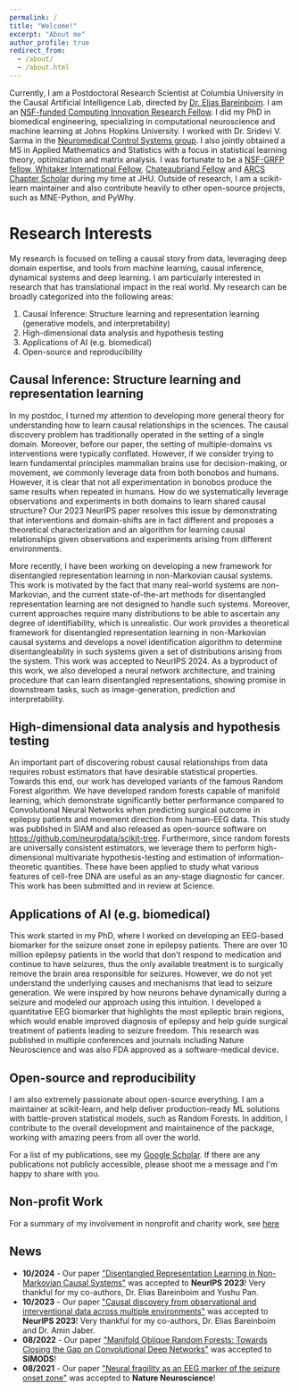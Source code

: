 ```yaml
---
permalink: /
title: "Welcome!"
excerpt: "About me"
author_profile: true
redirect_from: 
  - /about/
  - /about.html
---
```


Currently, I am a Postdoctoral Research Scientist at Columbia University in the Causal Artificial Intelligence Lab, directed by [Dr. Elias Bareinboim](http://causalai.net). I am an [NSF-funded Computing Innovation Research Fellow](https://cifellows2021.org/2021-class/). I did my PhD in biomedical engineering, specializing in computational neuroscience and machine learning at Johns Hopkins University. I worked with Dr. Sridevi V. Sarma in the [Neuromedical Control Systems group](http://sarmalab.icm.jhu.edu/). I also jointly obtained a MS in Applied Mathematics and Statistics with a focus in statistical learning theory, optimization and matrix analysis. I was fortunate to be a [NSF-GRFP fellow, Whitaker International Fellow](https://icm.jhu.edu/2017/03/20/adam-li-selected-for-nsf-graduate-research-and-whitaker-international-fellowships/#.YH2ZT6lKj0o), [Chateaubriand Fellow](https://icm.jhu.edu/2017/06/16/adam-li-icm-phd-student-selected-for-chateaubriand-fellowship/#.YH2Zi6lKj0o) and [ARCS Chapter Scholar](https://icm.jhu.edu/2020/07/20/adam-li-icm-phd-student-receives-arcs-scholarship/#.YH2ZbKlKj0o) during my time at JHU. Outside of research, I am a scikit-learn maintainer and also contribute heavily to other open-source projects, such as MNE-Python, and PyWhy.

Research Interests
==================
My research is focused on telling a causal story from data, leveraging deep domain expertise, and tools from machine learning, causal inference, dynamical systems and deep learning. I am particularly interested in research that has translational impact in the real world. My research can be broadly categorized into the following areas:

1. Causal Inference: Structure learning and representation learning (generative models, and interpretability)
2. High-dimensional data analysis and hypothesis testing
3. Applications of AI (e.g. biomedical)
4. Open-source and reproducibility

Causal Inference: Structure learning and representation learning
----------------------------------------------------------------
In my postdoc, I turned my attention to developing more general theory for understanding how to learn causal relationships in the sciences. The causal discovery problem has traditionally operated in the setting of a single domain. Moreover, before our paper, the setting of multiple-domains vs interventions were typically conflated. However, if we consider trying to learn fundamental principles mammalian brains use for decision-making, or movement, we commonly leverage data from both bonobos and humans. However, it is clear that not all experimentation in bonobos produce the same results when repeated in humans. How do we systematically leverage observations and experiments in both domains to learn shared causal structure? Our 2023 NeurIPS paper resolves this issue by demonstrating that interventions and domain-shifts are in fact different and proposes a theoretical characterization and an algorithm for learning causal relationships given observations and experiments arising from different environments.

More recently, I have been working on developing a new framework for disentangled representation learning in non-Markovian causal systems. This work is motivated by the fact that many real-world systems are non-Markovian, and the current state-of-the-art methods for disentangled representation learning are not designed to handle such systems. Moreover, current approaches require many distributions to be able to ascertain any degree of identifiability, which is unrealistic. Our work provides a theoretical framework for disentangled representation learning in non-Markovian causal systems and develops a novel identification algorithm to determine disentangleability in such systems given a set of distributions arising from the system. This work was accepted to NeurIPS 2024. As a byproduct of this work, we also developed a neural network architecture, and training procedure that can learn disentangled representations, showing promise in downstream tasks, such as image-generation, prediction and interpretability.

High-dimensional data analysis and hypothesis testing
-----------------------------------------------------
An important part of discovering robust causal relationships from data requires robust estimators that have desirable statistical properties. Towards this end, our work has developed variants of the famous Random Forest algorithm. We have developed random forests capable of manifold learning, which demonstrate significantly better performance compared to Convolutional Neural Networks when predicting surgical outcome in epilepsy patients and movement direction from human-EEG data. This study was published in SIAM and also released as open-source software on https://github.com/neurodata/scikit-tree. Furthermore, since random forests are universally consistent estimators, we leverage them to perform high-dimensional multivariate hypothesis-testing and estimation of information-theoretic quantities. These have been applied to study what various features of cell-free DNA are useful as an any-stage diagnostic for cancer. This work has been submitted and in review at Science.

Applications of AI (e.g. biomedical)
------------------------------------
This work started in my PhD, where I worked on developing an EEG-based biomarker for the seizure onset zone in epilepsy patients. There are over 10 million epilepsy patients in the world that don’t respond to medication and continue to have seizures, thus the only available treatment is to surgically remove the brain area responsible for seizures. However, we do not yet understand the underlying causes and mechanisms that lead to seizure generation. We were inspired by how neurons behave dynamically during a seizure and modeled our approach using this intuition. I developed a quantitative EEG biomarker that highlights the most epileptic brain regions, which would enable improved diagnosis of epilepsy and help guide surgical treatment of patients leading to seizure freedom. This research was published in multiple conferences and journals including Nature Neuroscience and was also FDA approved as a software-medical device.

Open-source and reproducibility
-------------------------------
I am also extremely passionate about open-source everything. I am a maintainer at scikit-learn, and help deliver production-ready ML solutions with battle-proven statistical models, such as Random Forests. In addition, I contribute to the overall development and maintainence of the package, working with amazing peers from all over the world.

For a list of my publications, see my [Google Scholar](https://scholar.google.com/citations?user=KxY17KcAAAAJ&hl=en). If there are any publications not publicly accessible, please shoot me a message and I'm happy to share with you.

Non-profit Work
---------------
For a summary of my involvement in nonprofit and charity work, see [here](/nonprofit)

## News
- **10/2024** - Our paper ["Disentangled Representation Learning in Non-Markovian Causal Systems"](https://causalai.net/r110.pdf) was accepted to **NeurIPS 2023**! Very thankful for my co-authors, Dr. Elias Bareinboim and Yushu Pan.
- **10/2023** - Our paper ["Causal discovery from observational and interventional data across multiple environments"](https://causalai.net/r98.pdf) was accepted to **NeurIPS 2023**! Very thankful for my co-authors, Dr. Elias Bareinboim and Dr. Amin Jaber.
- **08/2022** - Our paper ["Manifold Oblique Random Forests: Towards Closing the Gap on Convolutional Deep Networks"](https://arxiv.org/abs/1909.11799) was accepted to **SIMODS**!
- **08/2021** - Our paper ["Neural fragility as an EEG marker of the seizure onset zone"](https://www.nature.com/articles/s41593-021-00901-w) was accepted to **Nature Neuroscience**!

